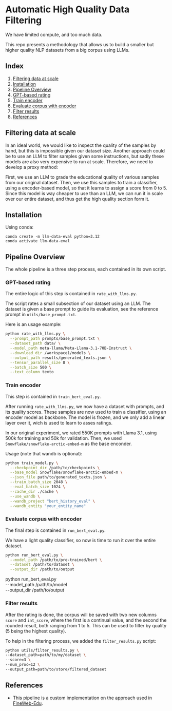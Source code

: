 # Automatic High Quality Data Filtering

We have limited compute, and too much data.

This repo presents a methodology that allows us to build a smaller but higher quality NLP datasets from a big corpus using LLMs.

## Index

1. [Filtering data at scale](#filtering-data-at-scale)
2. [Installation](#installation)
3. [Pipeline Overview](#pipeline-overview)
  1. [GPT-based rating](#gpt-based-rating)
  2. [Train encoder](#train-encoder)
  3. [Evaluate corpus with encoder](#evaluate-corpus-with-encoder)
4. [Filter results](#filter-results)
5. [References](#references)

## Filtering data at scale

In an ideal world, we would like to inspect the quality of the samples by hand, but this is impossible given our dataset size. Another approach could be to use an LLM to filter samples given some instructions, but sadly these models are also very expensive to run at scale. Therefore, we need to develop a proxy method:

First, we use an LLM to grade the educational quality of various samples from our original dataset. Then, we use this samples to train a classifier, using a encoder-based model, so that it learns to assign a score from 0 to 5. Since this model is way cheaper to use than an LLM, we can run it in scale over our entire dataset, and thus get the high quality section form it.

## Installation

Using conda:

```terminal
conda create -m llm-data-eval python=3.12
conda activate llm-data-eval
```

## Pipeline Overview

The whole pipeline is a three step process, each contained in its own script.


### GPT-based rating

The entire logic of this step is contained in `rate_with_llms.py`.

The script rates a small subsection of our dataset using an LLM. The dataset is given a base prompt to guide its evaluation, see the reference prompt in `utils/base_prompt.txt`.

Here is an usage example:

```bash
python rate_with_llms.py \
  --prompt_path prompts/base_prompt.txt \
  --dataset_path data/ \
  --model_path meta-llama/Meta-Llama-3.1-70B-Instruct \
  --download_dir /workspace1/models \
  --output_path results/generated_texts.json \
  --tensor_parallel_size 8 \
  --batch_size 500 \
  --text_column texto
```

### Train encoder

This step is contained in `train_bert_eval.py`.

After running `rate_with_llms.py`, we now have a dataset with prompts, and its quality scores. These samples are now used to train a classifier, using an encoder model as backbone. The model is frozen, and we only add a linear layer over it, wich is used to learn to asses ratings.

In our original experiment, we rated 550K prompts with Llama 3.1, using 500k for training and 50k for validation. Then, we used `Snowflake/snowflake-arctic-embed-m` as the base enconder.

Usage (note that wandb is optional):
```bash
python train_model.py \
  --checkpoint_dir /path/to/checkpoints \
  --base_model Snowflake/snowflake-arctic-embed-m \
  --json_file path/to/generated_texts.json \
  --train_batch_size 2048 \
  --eval_batch_size 1024 \
  --cache_dir ./cache \
  --use_wandb \
  --wandb_project "bert_history_eval" \
  --wandb_entity "your_entity_name"
```

### Evaluate corpus with encoder

The final step is contained in `run_bert_eval.py`.

We have a light quality classifier, so now is time to run it over the entire dataset.

```bash
python run_bert_eval.py \
  --model_path /path/to/pre-trained/bert \
  --dataset /path/to/dataset \
  --output_dir /path/to/output
```

python run_bert_eval.py \
  --model_path /path/to/model \
  --output_dir /path/to/output

### Filter results

After the rating is done, the corpus will be saved with two new columns `score` and `int_score`, where the first is a continual value, and the second the rounded result, both ranging from 1 to 5. This can be used to filter by quality (5 being the highest quality).

To help in the filtering process, we added the `filter_results.py` script:

```bash
python utils/filter_results.py \
--dataset_path=path/to/my/dataset \
--score=3 \
--num_proc=12 \
--output_path=path/to/store/filtered_dataset
```

## References

- This pipeline is a custom implementation on the approach used in [FineWeb-Edu](https://huggingface.co/spaces/HuggingFaceFW/blogpost-fineweb-v1).
